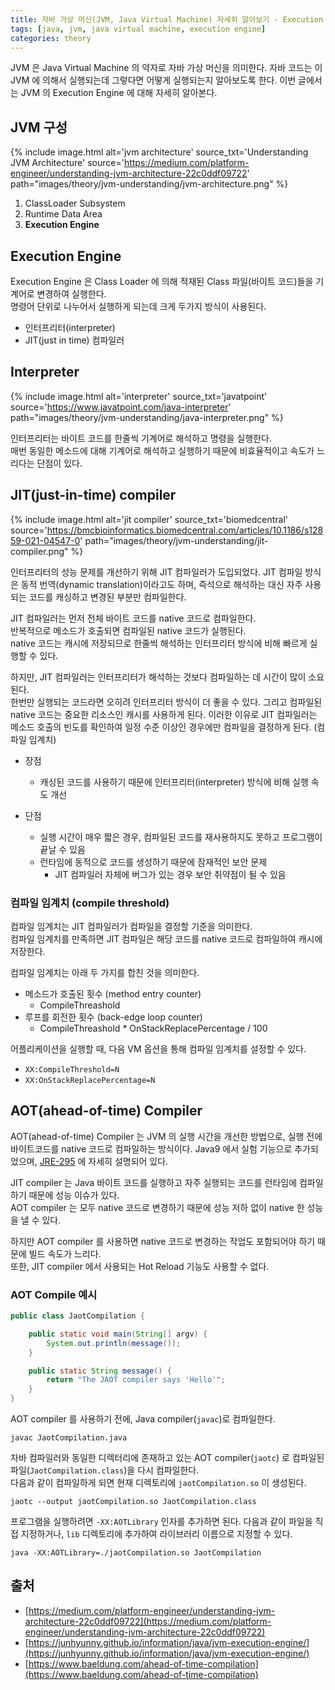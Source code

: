 ```yaml
---
title: 자바 가상 머신(JVM, Java Virtual Machine) 자세히 알아보기 - Execution Engine
tags: [java, jvm, java virtual machine, execution engine]
categories: theory
---
```


JVM 은 Java Virtual Machine 의 약자로 자바 가상 머신을 의미한다.
자바 코드는 이 JVM 에 의해서 실행되는데 그렇다면 어떻게 실행되는지 알아보도록 한다.
이번 글에서는 JVM 의 Execution Engine 에 대해 자세히 알아본다.

<!--more-->

## JVM 구성

{% include image.html alt='jvm architecture' source_txt='Understanding JVM Architecture' source='https://medium.com/platform-engineer/understanding-jvm-architecture-22c0ddf09722' path="images/theory/jvm-understanding/jvm-architecture.png" %}

1. ClassLoader Subsystem
2. Runtime Data Area
3. **Execution Engine**

## Execution Engine

Execution Engine 은 Class Loader 에 의해 적재된 Class 파일(바이트 코드)들을 기계어로 변경하여 실행한다.  
명령어 단위로 나누어서 실행하게 되는데 크게 두가지 방식이 사용된다. 

- 인터프리터(interpreter)
- JIT(just in time) 컴파일러

## Interpreter

{% include image.html alt='interpreter' source_txt='javatpoint' source='https://www.javatpoint.com/java-interpreter' path="images/theory/jvm-understanding/java-interpreter.png" %}

인터프리터는 바이트 코드를 한줄씩 기계어로 해석하고 명령을 실행한다.  
매번 동일한 메소드에 대해 기계어로 해석하고 실행하기 때문에 비효율적이고 속도가 느리다는 단점이 있다.

## JIT(just-in-time) compiler

{% include image.html alt='jit compiler' source_txt='biomedcentral' source='https://bmcbioinformatics.biomedcentral.com/articles/10.1186/s12859-021-04547-0' path="images/theory/jvm-understanding/jit-compiler.png" %}

인터프리터의 성능 문제를 개선하기 위해 JIT 컴파일러가 도입되었다.
JIT 컴파일 방식은 동적 번역(dynamic translation)이라고도 하며, 
즉석으로 해석하는 대신 자주 사용되는 코드를 캐싱하고 변경된 부분만 컴파일한다.

JIT 컴파일러는 먼저 전체 바이트 코드를 native 코드로 컴파일한다.  
반복적으로 메소드가 호출되면 컴파일된 native 코드가 실행된다.  
native 코드는 캐시에 저장되므로 한줄씩 해석하는 인터프리터 방식에 비해 빠르게 실행할 수 있다.

하지만, JIT 컴파일러는 인터프리터가 해석하는 것보다 컴파일하는 데 시간이 많이 소요된다.  
한번만 실행되는 코드라면 오히려 인터프리터 방식이 더 좋을 수 있다. 
그리고 컴파일된 native 코드는 중요한 리소스인 캐시를 사용하게 된다. 
이러한 이유로 JIT 컴파일러는 메소드 호출의 빈도를 확인하여 일정 수준 이상인 경우에만 컴파일을 결정하게 된다. (컴파일 임계치)

- 장점
  - 캐싱된 코드를 사용하기 때문에 인터프리터(interpreter) 방식에 비해 실행 속도 개선

- 단점
  - 실행 시간이 매우 짧은 경우, 컴파일된 코드를 재사용하지도 못하고 프로그램이 끝날 수 있음
  - 런타임에 동적으로 코드를 생성하기 때문에 잠재적인 보안 문제
      - JIT 컴파일러 자체에 버그가 있는 경우 보안 취약점이 될 수 있음

### 컴파일 임계치 (compile threshold)

컴파일 임계치는 JIT 컴파일러가 컴파일을 결정할 기준을 의미한다.  
컴파일 임계치를 만족하면 JIT 컴파일은 해당 코드를 native 코드로 컴파일하여 캐시에 저장한다.

컴파일 임계치는 아래 두 가지를 합친 것을 의미한다.
- 메소드가 호출된 횟수 (method entry counter)
  - CompileThreashold
- 루프를 회전한 횟수 (back-edge loop counter)
  - CompileThreashold * OnStackReplacePercentage / 100
  
어플리케이션을 실행할 때, 다음 VM 옵션을 통해 컴파일 임계치를 설정할 수 있다.
- `XX:CompileThreshold=N` 
- `XX:OnStackReplacePercentage=N`

## AOT(ahead-of-time) Compiler

AOT(ahead-of-time) Compiler 는 JVM 의 실행 시간을 개선한 방법으로,
실행 전에 바이트코드를 native 코드로 컴파일하는 방식이다.
Java9 에서 실험 기능으로 추가되었으며, [JRE-295](https://openjdk.java.net/jeps/295) 에 자세히 설명되어 있다.  

JIT compiler 는 Java 바이트 코드를 실행하고 자주 실행되는 코드를 런타임에 컴파일 하기 때문에 성능 이슈가 있다.  
AOT compiler 는 모두 native 코드로 변경하기 때문에 성능 저하 없이 native 한 성능을 낼 수 있다.  

하지만 AOT compiler 를 사용하면 native 코드로 변경하는 작업도 포함되어야 하기 때문에 빌드 속도가 느리다.  
또한, JIT compiler 에서 사용되는 Hot Reload 기능도 사용할 수 없다.   

### AOT Compile 예시 

```java
public class JaotCompilation {

    public static void main(String[] argv) {
        System.out.println(message());
    }

    public static String message() {
        return "The JAOT compiler says 'Hello'";
    }
}
```

AOT compiler 를 사용하기 전에, Java compiler(`javac`)로 컴파일한다.

```shell
javac JaotCompilation.java
```

자바 컴파일러와 동일한 디렉터리에 존재하고 있는 AOT compiler(`jaotc`) 로 컴파일된 파일(`JaotCompilation.class`)을 다시 컴파일한다.  
다음과 같이 컴파일하게 되면 현재 디렉토리에 `jaotCompilation.so` 이 생성된다. 

```shell
jaotc --output jaotCompilation.so JaotCompilation.class
```

프로그램을 실행하려면 `-XX:AOTLibrary` 인자를 추가하면 된다.
다음과 같이 파일을 직접 지정하거나, `lib` 디렉토리에 추가하여 라이브러리 이름으로 지정할 수 있다.

```shell
java -XX:AOTLibrary=./jaotCompilation.so JaotCompilation
```




## 출처
- [https://medium.com/platform-engineer/understanding-jvm-architecture-22c0ddf09722](https://medium.com/platform-engineer/understanding-jvm-architecture-22c0ddf09722)
- [https://junhyunny.github.io/information/java/jvm-execution-engine/](https://junhyunny.github.io/information/java/jvm-execution-engine/)
- [https://www.baeldung.com/ahead-of-time-compilation](https://www.baeldung.com/ahead-of-time-compilation)
